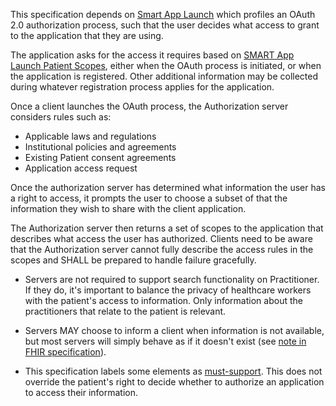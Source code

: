 This specification depends on [Smart App Launch](http://hl7.org/fhir/smart-app-launch) which profiles an OAuth 2.0 authorization process,
such that the user decides what access to grant to the application that they are using. 

The application asks for the access it requires based on [SMART App Launch Patient Scopes](http://hl7.org/fhir/smart-app-launch/scopes-and-launch-context.html#patient-specific-scopes), either when the OAuth process is initiated, 
or when the application is registered. Other additional information may be collected during whatever registration process applies 
for the application. 

Once a client launches the OAuth process, the Authorization server considers rules such as:

* Applicable laws and regulations
* Institutional policies and agreements 
* Existing Patient consent agreements
* Application access request 

Once the authorization server has determined what information the user has a right to 
access, it prompts the user to choose a subset of that 
the information they wish to share with the client application.

The Authorization server then returns a set of scopes to the application that describes what access
the user has authorized. Clients need to be aware that the Authorization server cannot fully describe 
the access rules in the scopes and SHALL be prepared to handle failure gracefully. 


- Servers are not required to support search functionality on Practitioner. If they do, it's important to balance the privacy of healthcare workers with the patient's access to information. Only information about the practitioners that relate to the patient is relevant.

- Servers MAY choose to inform a client when information is not available, but most servers will simply 
behave as if it doesn't exist (see [note in FHIR specification](http://hl7.org/fhir/security.html#AccessDenied)).

- This specification labels some elements as [must-support](conformance.html#must-support). This 
does not override the patient's right to decide whether to authorize an application to access their information.



